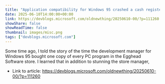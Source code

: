 ```yaml
---
title: "Application compatibility for Windows 95 crashed a cash register"
date: 2025-06-10T14:00:00+00:00
link: https://devblogs.microsoft.com/oldnewthing/20250610-00/?p=111260
showShare: false
showReadTime: false
thumbnail: images/misc.png
tags: ["devblogs.microsoft.com"]
---
```

Some time ago, I told the story of the time the development manager for Windows 95 bought one copy of every PC program in the Egghead Software store. I learned that in addition to stunning the store manager,

- Link to article: https://devblogs.microsoft.com/oldnewthing/20250610-00/?p=111260